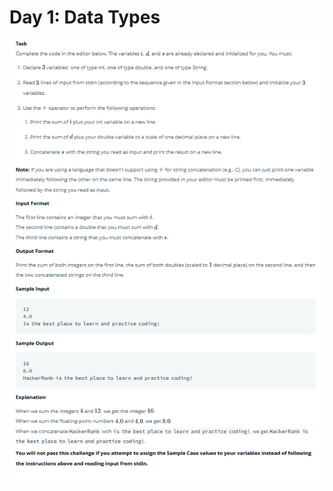 # Day 1: Data Types
![](https://github.com/Dhaour9x/30_Days_Of-Coding/blob/main/Day%201/Day%201%20Data%20Types.PNG)

